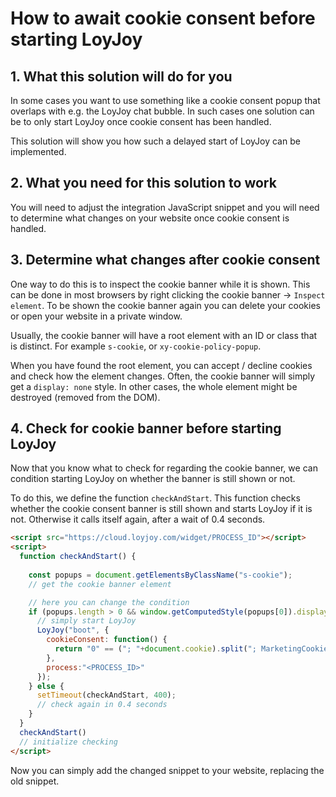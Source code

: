 # How to await cookie consent before starting LoyJoy

## 1. What this solution will do for you

In some cases you want to use something like a cookie consent popup that
overlaps with e.g. the LoyJoy chat bubble. In such cases one solution can be to
only start LoyJoy once cookie consent has been handled.

This solution will show you how such a delayed start of LoyJoy can be implemented.

## 2. What you need for this solution to work

You will need to adjust the integration JavaScript snippet and you will need to
determine what changes on your website once cookie consent is handled.

## 3. Determine what changes after cookie consent

One way to do this is to inspect the cookie banner while it is shown. This can
be done in most browsers by right clicking the cookie banner -> `Inspect
element`. To be shown the cookie banner again you can delete your cookies or 
open your website in a private window.

Usually, the cookie banner will have a root element with an ID or class that is
distinct. For example `s-cookie`, or `xy-cookie-policy-popup`.

When you have found the root element, you can accept / decline cookies and
check how the element changes. Often, the cookie banner will simply get a
`display: none` style. In other cases, the whole element might be destroyed
(removed from the DOM).

## 4. Check for cookie banner before starting LoyJoy

Now that you know what to check for regarding the cookie banner, we can
condition starting LoyJoy on whether the banner is still shown or not.

To do this, we define the function `checkAndStart`. This function checks
whether the cookie consent banner is still shown and starts LoyJoy if it
is not. Otherwise it calls itself again, after a wait of 0.4 seconds.

```html
<script src="https://cloud.loyjoy.com/widget/PROCESS_ID"></script>
<script>
  function checkAndStart() {
    
    const popups = document.getElementsByClassName("s-cookie");
    // get the cookie banner element

    // here you can change the condition
    if (popups.length > 0 && window.getComputedStyle(popups[0]).display === "none") {
      // simply start LoyJoy
      LoyJoy("boot", {
        cookieConsent: function() {
          return "0" == ("; "+document.cookie).split("; MarketingCookiesDisabled\x3d").pop().split(";").shift()
        },
        process:"<PROCESS_ID>"
      });
    } else {
      setTimeout(checkAndStart, 400);
      // check again in 0.4 seconds
    }
  }
  checkAndStart()
  // initialize checking
</script>
```

Now you can simply add the changed snippet to your website, replacing the old snippet. 
